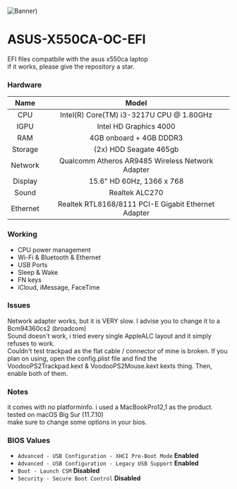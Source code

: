 ![Banner](https://i.imgur.com/cGRapOD_d.webp?maxwidth=760&fidelity=grand))
<br>
# ASUS-X550CA-OC-EFI
EFI files compatbile with the asus x550ca laptop
<br>
if it works, please give the repository a star.
<br>
### Hardware
|     Name     |        Model        |
| :----------: | :-----------------: |
|     CPU      |      Intel(R) Core(TM) i3-3217U CPU @ 1.80GHz      |
|     IGPU     |      Intel HD Graphics 4000      |
|     RAM      |      4GB onboard + 4GB DDDR3      |
|     Storage  |      (2x) HDD Seagate 465gb       |
|     Network  |      Qualcomm Atheros AR9485 Wireless Network Adapter |
|     Display  |      15.6" HD 60Hz, 1366 x 768      |
|     Sound    |      Realtek ALC270      |
|     Ethernet |      Realtek RTL8168/8111 PCI-E Gigabit Ethernet Adapter     |

### Working
* CPU power management
* Wi-Fi & Bluetooth & Ethernet
* USB Ports
* Sleep & Wake
* FN keys
* iCloud, iMessage, FaceTime

### Issues
Network adapter works, but it is VERY slow. I advise you to change it to a Bcm94360cs2 (broadcom)
<br>
Sound doesn't work, i tried every single AppleALC layout and it simply refuses to work.
<br>
Couldn't test trackpad as the flat cable / connector of mine is broken. If you plan on using, open the config.plist file and find the VoodooPS2Trackpad.kext & VoodooPS2Mouse.kext kexts thing. Then, enable both of them.

### Notes
it comes with no platforminfo. i used a MacBookPro12,1 as the product.
<br>
tested on macOS Big Sur (11.7.10)
<br>
make sure to change some options in your bios.

### BIOS Values
* `Advanced - USB Configuration - XHCI Pre-Boot Mode` **Enabled**
* `Advanced - USB Configuration - Legacy USB Support` **Enabled**
* `Boot - Launch CSM` **Disabled**
* `Security - Secure Boot Control` **Disabled**

